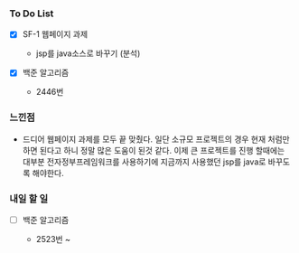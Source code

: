 ### To Do List

- [x] SF-1 웹페이지 과제
  
    - jsp를 java소스로 바꾸기 (분석)
    
- [x] 백준 알고리즘

    - 2446번





### 느낀점

- 드디어 웹페이지 과제를 모두 끝 맞췄다. 일단 소규모 프로젝트의 경우 현재 처럼만 하면 된다고 하니 정말 많은 도움이 된것 같다. 이제 큰 프로젝트를 진행 할때에는 대부분 전자정부프레임워크를 사용하기에 지금까지 사용했던 jsp를 java로 바꾸도록 해야한다.

  


### 내일 할 일

- [ ] 백준 알고리즘

  - 2523번 ~